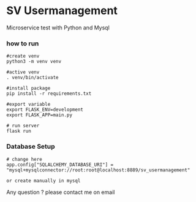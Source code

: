 # SV Usermanagement

Microservice test with Python and Mysql

### how to run

```
#create venv
python3 -m venv venv

#active venv
. venv/bin/activate

#install package
pip install -r requirements.txt

#export variable
export FLASK_ENV=development
export FLASK_APP=main.py

# run server
flask run
```

### Database Setup

```
# change here
app.config["SQLALCHEMY_DATABASE_URI"] =  "mysql+mysqlconnector://root:root@localhost:8889/sv_usermanagement"

or create manually in mysql
```

Any question ? please contact me on email
